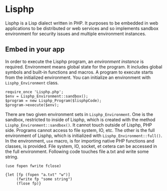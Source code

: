 Lisphp
======

Lisphp is a Lisp dialect written in PHP. It purposes to be embedded in web
applications to be distributed or web services and so implements sandbox
environment for security issues and multiple environment instances.

Embed in your app
-----------------

In order to execute the Lisphp program, an _environment instance_ is required.
Environment means global state for the program. It includes global symbols and
built-in functions and macros. A program to execute starts from the initialized
environment. You can initialize an environment with `Lisphp_Environment` class.

    require_once 'Lisphp.php';
    $env = Lisphp_Environment::sandbox();
    $program = new Lisphp_Program($lisphpCode);
    $program->execute($env);

There are two given environment sets in `Lisphp_Environment`. One is the
sandbox, restricted to inside of Lisphp, which is created with the method
`Lisphp_Environment::sandbox()`. It cannot touch outside of Lisphp, PHP side.
Programs cannot access to file system, IO, etc. The other is the full
environment of Lisphp, which is initialized with `Lisphp_Environment::full()`.
In the environment, `use` macro, is for importing native PHP functions and
classes, is provided. File system, IO, socket, et cetera can be accessed in
the full environment. Following code touches file a.txt and write some string.

    (use fopen fwrite fclose)

    {let [fp (fopen "a.txt" "w")]
         (fwrite fp "some string")
         (flose fp)}

